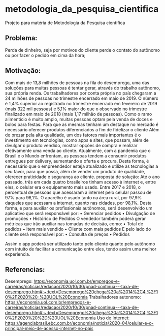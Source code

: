 # metodologia_da_pesquisa_cientifica
Projeto para matéria de Metodologia da Pesquisa cientifica
## Problema: 
  Perda de dinheiro, seja por motivos do cliente perde o contato do autônomo ou por fazer o pedido em cima da hora;
  
## Motivação: 
  Com mais de 13,8 milhões de pessoas na fila do desemprego, uma das soluções para muitas pessoas é tentar gerar, através do trabalho autônomo, sua própria renda. Os trabalhadores por conta própria no país chegaram a 24 milhões de pessoas no trimestre encerrado em maio de 2019. O número é 1,4% superior ao registrado no trimestre encerrado em fevereiro de 2019 (mais 322 mil pessoas) e 5,1% maior do que o observado no trimestre finalizado em maio de 2018 (mais 1,17 milhão de pessoas).
  Como o ramo alimentício é muito amplo, muitas pessoas optam pela venda de doces e bolos para festas. Para que as mesmas tenham um destaque no mercado é necessário oferecer produtos diferenciados a fim de fidelizar o cliente 
  Além de prezar pela alta qualidade, um dos fatores mais importantes é o investimento em tecnologias, como apps e sites, que possam, além de divulgar o produto vendido, mostrar opções de compra e realizar efetivamente uma venda ao cliente. 
  Atualmente, com a pandemia que o Brasil e o Mundo enfrentam, as pessoas tendem a consumir produtos entregues por delivery, aumentando a oferta e procura. Desta forma, é necessário que o empreendedor esteja atualizado e utilize as tecnologias a seu favor, para que possa, além de vender um produto de qualidade, oferecer praticidade e segurança ao cliente.
proposta de solução: 
  Até o ano passado, três em cada quatro brasileiros tinham acesso à internet e, entre eles, o celular era o equipamento mais usado. Entre 2017 e 2018, o percentual de pessoas que acessaram a internet pelo celular passou de 97% para 98,1%. O aparelho é usado tanto na área rural, por 97,9% daqueles que acessam a internet, quanto nas cidades, por 98,1%.
  Desta forma, e para auxiliar os profissionais autônomos, será desenvolvido um aplicativo que será responsável por:
  •	Gerenciar pedidos
  •	Divulgação de promoções
  •	Histórico de Pedidos
O vendedor também poderá gerar métricas que irão auxiliar nas tomadas de decisão, como:
  •	Total de pedidos
  •	Item mais vendido
  •	Cliente com mais pedidos
  E pelo lado do cliente será responsável por:
  •	Consulta de preços
  •	Pedidos
  
  Assim o app poderá ser utilizado tanto pelo cliente quanto pelo autônomo com intuito de facilitar a comunicação entre eles, tendo assim uma melhor experiencia.
  
  ## Referencias: 
  Desemprego: https://economia.uol.com.br/empregos-e-carreiras/noticias/redacao/2020/10/30/pnad-continua---taxa-de-desemprego.htm#:~:text=Desemprego%20chega%20a%2014%2C4,%2F10%2F2020%20-%20UOL%20Economia
Trabalhadores autonomo: https://economia.uol.com.br/empregos-e-carreiras/noticias/redacao/2020/10/30/pnad-continua---taxa-de-desemprego.htm#:~:text=Desemprego%20chega%20a%2014%2C4,%2F10%2F2020%20%2D%20UOL%20Economia
Uso de Internet: https://agenciabrasil.ebc.com.br/economia/noticia/2020-04/celular-e-o-principal-meio-de-acesso-internet-no-pais

  
 

